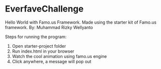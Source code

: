# EverfaveChallenge
Hello World with Famo.us Framework. 
Made using the starter kit of Famo.us framework.
By: Muhammad Rizky Wellyanto

Steps for running the program:
   1. Open starter-project folder
   2. Run index.html in your browser
   3. Watch the cool animation using famo.us engine
   4. Click anywhere, a message will pop out

